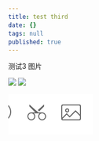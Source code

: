 ```yaml
---
title: test third
date: {}
tags: null
published: true
---
```

测试3 图片



![](/img/fold.png)
![](/img/next.png)


![测试](/source/_posts/test.png)
